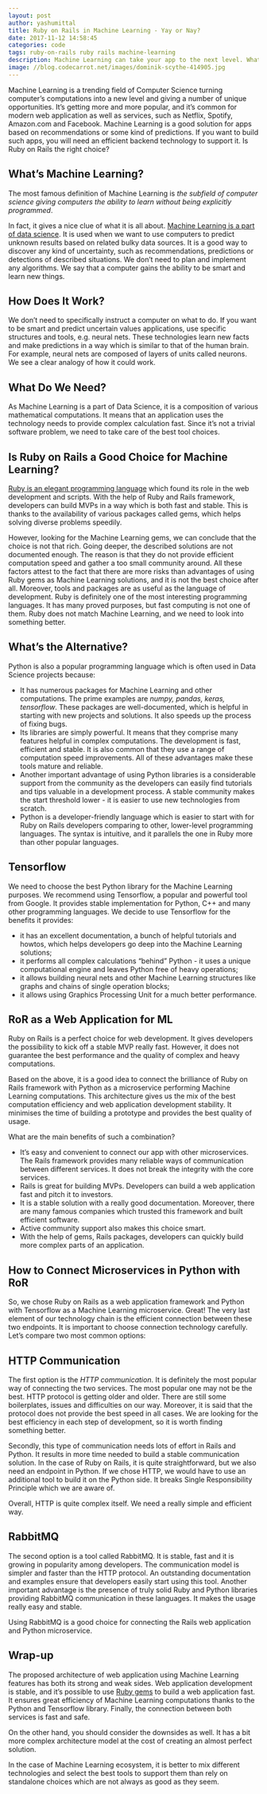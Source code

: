```yaml
---
layout: post
author: yashumittal
title: Ruby on Rails in Machine Learning - Yay or Nay?
date: 2017-11-12 14:58:45
categories: code
tags: ruby-on-rails ruby rails machine-learning
description: Machine Learning can take your app to the next level. What technology should you use to Make the most of it?
image: //blog.codecarrot.net/images/dominik-scythe-414905.jpg
---
```


Machine Learning is a trending field of Computer Science turning computer’s computations into a new level and giving a number of unique opportunities. It’s getting more and more popular, and it’s common for modern web application as well as services, such as Netflix, Spotify, Amazon.com and Facebook. Machine Learning is a good solution for apps based on recommendations or some kind of predictions. If you want to build such apps, you will need an efficient backend technology to support it. Is Ruby on Rails the right choice?

## What’s Machine Learning?

The most famous definition of Machine Learning is *the subfield of computer science giving computers the ability to learn without being explicitly programmed*.

In fact, it gives a nice clue of what it is all about. [Machine Learning is a part of data science](/smart-skill-distribution-in-project-teams-taking-the-machine-learning-approach). It is used when we want to use computers to predict unknown results based on related bulky data sources. It is a good way to discover any kind of uncertainty, such as recommendations, predictions or detections of described situations. We don’t need to plan and implement any algorithms. We say that a computer gains  the ability to be smart and learn new things.

## How Does It Work?

We don’t need to specifically instruct a computer on what to do. If you want to be smart and predict uncertain values applications, use specific structures and tools, e.g. neural nets. These technologies learn new facts and make predictions in a way which is similar to that of the human brain. For example, neural nets are composed of layers of units called neurons. We see a clear analogy of how it could work.

## What Do We Need?

As Machine Learning is a part of Data Science, it is a composition of various mathematical computations. It means that an application uses the technology needs to provide complex calculation fast. Since it’s not a trivial software problem, we need to take care of the best tool choices.

## Is Ruby on Rails a Good Choice for Machine Learning?

[Ruby is an elegant programming language](/pros-cons-ruby-on-rails) which found its role in the web development and scripts. With the help of Ruby and Rails framework, developers can build MVPs in a way which is both fast and stable. This is thanks to  the availability of various packages called gems, which helps solving diverse problems speedily.

However, looking for the Machine Learning gems, we can conclude that the choice is not that rich. Going deeper, the described solutions are not documented enough. The reason is that they do not provide efficient computation speed and gather a too small community around. All these factors attest to the fact that there are more risks than advantages of using Ruby gems as Machine Learning solutions, and it is not the best choice after all.
Moreover, tools and packages are as useful as the language of development. Ruby is definitely one of the most interesting programming languages. It has many proved purposes, but fast computing is not one of them. Ruby does not match Machine Learning, and we need to look into something better.

## What’s the Alternative?

Python is also a popular programming language which is often used in Data Science projects because:

* It has numerous packages for Machine Learning and other computations. The prime examples are *numpy, pandas, keras, tensorflow*. These packages are well-documented, which is helpful in starting with new projects and solutions. It also speeds up the process of fixing bugs.
* Its libraries are simply powerful. It means that they comprise many features helpful in complex computations. The development is fast, efficient and stable. It is also common that they use a range of computation speed improvements. All of these advantages make these tools mature and reliable.
* Another important advantage of using Python libraries is a considerable support from the community as the developers can easily find tutorials and tips valuable in a development process. A stable community makes the start threshold lower - it is easier to use new technologies from scratch.
* Python is a developer-friendly language which is easier to start with for Ruby on Rails developers comparing to other, lower-level programming languages. The syntax is intuitive, and it parallels the one in Ruby more than other popular languages.

## Tensorflow

We need to choose the best Python library for the Machine Learning purposes. We recommend using Tensorflow, a popular and powerful tool from Google. It provides stable implementation for Python, C++ and many other programming languages. We decide to use Tensorflow for the benefits it provides:

* it has an excellent documentation, a bunch of helpful tutorials and howtos, which helps developers go deep into the Machine Learning solutions;
* it performs all complex calculations “behind” Python - it uses a unique computational engine and leaves Python free of heavy operations;
* it allows building neural nets and other Machine Learning structures like graphs and chains of single operation blocks;
* it allows using Graphics Processing Unit for a much better performance.

## RoR as a Web Application for ML

Ruby on Rails is a perfect choice for web development. It gives developers the possibility to kick off a stable MVP really fast. However, it does not guarantee the best performance and the quality of complex and heavy computations.

Based on the above, it is a good idea to connect the brilliance of Ruby on Rails framework with Python as a microservice performing Machine Learning computations. This architecture gives us the mix of the best computation efficiency and web application development stability. It minimises the time of building a prototype and provides the best quality of usage.

What are the main benefits of such a combination?

* It’s easy and convenient to connect our app with other microservices. The Rails framework provides many reliable ways of communication between different services. It does not break the integrity with the core services.
* Rails is great for building MVPs. Developers can build a web application fast and pitch it to investors.
* It is a stable solution with a really good documentation. Moreover, there are many famous companies which trusted this framework and built efficient software. 
* Active community support also makes this choice smart.
* With the help of gems, Rails packages, developers can quickly build more complex parts of an application.

## How to Connect Microservices in Python with RoR

So, we chose Ruby on Rails as a web application framework and Python with Tensorflow as a Machine Learning microservice. Great! The very last element of our technology chain is the efficient connection between these two endpoints. It is important to choose connection technology carefully. Let’s compare two most common options:

## HTTP Communication

The first option is the *HTTP communication*. It is definitely the most popular way of connecting the two services. The most popular one may not be the best. HTTP protocol is getting older and older. There are still some boilerplates, issues and difficulties on our way. Moreover, it is said that the protocol does not provide the best speed in all cases. We are looking for the best efficiency in each step of development, so it is worth finding something better.

Secondly, this type of communication needs lots of effort in Rails and Python. It results in more time needed to build a stable communication solution. In the case of Ruby on Rails, it is quite straightforward, but we also need an endpoint in Python. If we chose HTTP, we would have to use an additional tool to build it on the Python side. It breaks Single Responsibility Principle which we are aware of.

Overall, HTTP is quite complex itself. We need a really simple and efficient way.

## RabbitMQ

The second option is a tool called RabbitMQ. It is stable, fast and it is growing in popularity among developers. The communication model is simpler and faster than the HTTP protocol. An outstanding documentation and examples ensure that developers easily start using this tool. Another important advantage is the presence of truly solid Ruby and Python libraries providing RabbitMQ communication in these languages. It makes the usage really easy and stable.

Using RabbitMQ is a good choice for connecting the Rails web application and Python microservice.

## Wrap-up

The proposed architecture of web application using Machine Learning features has both its strong and weak sides. Web application development is stable, and it’s possible to use [Ruby gems](/top-10-ruby-on-rails-gems-to-make-ruby-devs-life-easier) to build a web application fast. It ensures great efficiency of Machine Learning computations thanks to the Python and Tensorflow library. Finally, the connection between both services is fast and safe.

On the other hand, you should consider the downsides as well. It has a bit more complex architecture model at the cost of creating an almost perfect solution.

In the case of Machine Learning ecosystem, it is better to mix different technologies and select the best tools to support them than rely on standalone choices which are not always as good as they seem.